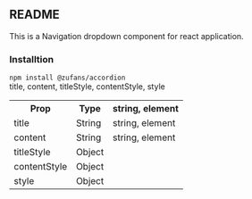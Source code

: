 ## README
<p>This is a Navigation dropdown component for react application.</p>

### Installtion
<code>npm install @zufans/accordion</code>
<br>
title, content, titleStyle, contentStyle, style
<table>
    <tr>
        <th>Prop</th>
        <th>Type</th>
        <th>string, element</th>
    </tr>
    <tr>
        <td>title</td>
        <td>String</td>
        <td>string, element</td>
    </tr>
    <tr>
        <td>content</td>
        <td>String</td>
        <td>string, element</td>
    </tr>
    <tr>
        <td>titleStyle</td>
        <td>Object</td>
        <td></td>
    </tr>
    <tr>
        <td>contentStyle</td>
        <td>Object</td>
        <td></td>
    </tr>
    <tr>
        <td>style</td>
        <td>Object</td>
        <td></td>
    </tr>
</table>